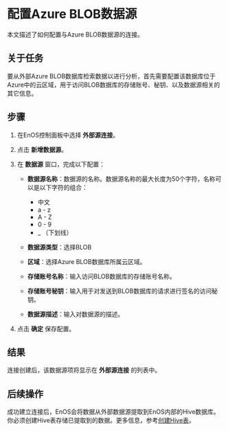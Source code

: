 # 配置Azure BLOB数据源

本文描述了如何配置与Azure BLOB数据源的连接。


## 关于任务<description>

要从外部Azure BLOB数据库检索数据以进行分析，首先需要配置该数据库位于Azure中的云区域，用于访问BLOB数据库的存储账号、秘钥、以及数据源相关的其它信息。

## 步骤<procedure>

1. 在EnOS控制面板中选择 **外部源连接**。

2. 点击 **新增数据源**。

3. 在 **数据源** 窗口，完成以下配置：

   - **数据源名称**：数据源的名称。数据源名称的最大长度为50个字符，名称可以是以下字符的组合：
     - 中文
     - a - z
     - A - Z
     - 0 - 9
     - _ （下划线）

   - **数据源类型**：选择BLOB
   - **区域**：选择Azure BLOB数据库所属云区域。
   - **存储账号名称**：输入访问BLOB数据库的存储账号名称。
   - **存储账号秘钥**：输入用于对发送到BLOB数据库的请求进行签名的访问秘钥。
   - **数据源描述**：输入对数据源的描述。

4. 点击 **确定** 保存配置。

## 结果<result>

连接创建后，该数据源项将显示在 **外部源连接** 的列表中。


## 后续操作<followup>

成功建立连接后，EnOS会将数据从外部数据源提取到EnOS内部的Hive数据库。你必须创建Hive表存储已提取到的数据。更多信息，参考[创建Hive表](/docs/offline-data/zh_CN/latest/data_explorer/creating_hivetable.html)。

<!--

接着，你可以配置一个数据集成任务流，将数据从数据源同步到EnOS中的目标表。更多信息，参考[数据集成](../data_integration/index)。

-->
